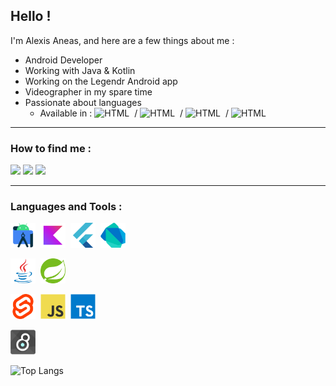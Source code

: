 ## Hello !

I'm Alexis Aneas, and here are a few things about me :

* Android Developer
* Working with Java & Kotlin
* Working on the Legendr Android app
* Videographer in my spare time
* Passionate about languages
	* Available in : <img src="https://github.com/gosquared/flags/blob/master/src/flags/France/64.png" title="FlagFR" alt="HTML" width="20" height="20"/>&nbsp; / <img src="https://github.com/gosquared/flags/blob/master/src/flags/United-Kingdom/64.png" title="FlagUK" alt="HTML" width="20" height="20"/>&nbsp; / <img src="https://github.com/gosquared/flags/blob/master/src/flags/Spain/64.png" title="FlagES" alt="HTML" width="20" height="20"/>&nbsp; / <img src="https://github.com/gosquared/flags/blob/master/src/flags/Russia/64.png" title="FlagRU" alt="HTML" width="20" height="20"/>&nbsp;

<hr/>

### How to find me :
<div>
 <a href="https://www.linkedin.com/in/alexis-aneas-048a181b0/">
<img src="https://img.shields.io/badge/LinkedIn-blue?logo=linkedin&logoColor=white"/></a>
 <a href="mailto:alexis.aneas@outlook.fr">
<img src="https://img.shields.io/badge/Email-blue?logo=Email&logoColor=white"/></a>
 <a href="https://www.youtube.com/channel/UCoBVxoFM0WHUOHAfJ5MdhTA/videos">
<img src="https://img.shields.io/badge/-Youtube-red"/></a>
</div>
<hr/>

### Languages and Tools :

   <img src="https://github.com/devicons/devicon/blob/master/icons/androidstudio/androidstudio-original.svg" title="AndroidStudio" alt="HTML" width="40" height="40"/>&nbsp;
   <img src="https://github.com/devicons/devicon/blob/master/icons/kotlin/kotlin-original.svg" title="Kotlin" alt="HTML" width="40" height="40"/>&nbsp;
   <img src="https://github.com/devicons/devicon/blob/master/icons/flutter/flutter-original.svg" title="Kotlin" alt="HTML" width="40" height="40"/>&nbsp;
   <img src="https://github.com/devicons/devicon/blob/master/icons/dart/dart-original.svg" title="Kotlin" alt="HTML" width="40" height="40"/>&nbsp;
   
   <img src="https://github.com/devicons/devicon/blob/master/icons/java/java-original.svg" title="Java" alt="HTML" width="40" height="40"/>&nbsp;
   <img src="https://github.com/devicons/devicon/blob/master/icons/spring/spring-original.svg" title="Java" alt="HTML" width="40" height="40"/>&nbsp;
   
   <img src="https://github.com/devicons/devicon/blob/master/icons/svelte/svelte-original.svg" title="JavaScript" alt="HTML" width="40" height="40"/>&nbsp;
   <img src="https://github.com/devicons/devicon/blob/master/icons/javascript/javascript-original.svg" title="JavaScript" alt="HTML" width="40" height="40"/>&nbsp;
   <img src="https://github.com/devicons/devicon/blob/master/icons/typescript/typescript-original.svg" title="JavaScript" alt="HTML" width="40" height="40"/>&nbsp;
   
   <img src="https://github.com/HalTobin/HalTobin/blob/main/rsc/max_icon.png" title="JavaScript" alt="HTML" width="40" height="40"/>&nbsp;

![Top Langs](https://github-readme-stats.vercel.app/api/top-langs/?username=HalTobin&theme=tokyonight&layout=donut-vertical&hide=c%2B%2B,cmake&exclude_repo=BabylonNativeTest)
